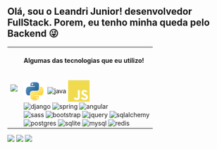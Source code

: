 <h2>Olá, sou o Leandri Junior! desenvolvedor <strong>FullStack</strong>. Porem, eu tenho minha queda pelo <Strong>Backend</Strong> <span>&#128540;</span></h2>
<table>
<tr>
  <td>
    <img align="center" height="300em" src="https://github-readme-stats.vercel.app/api/top-langs/?username=LeandriJunior&langs_count=8&layout=compact&card_width=100%&theme=dark">
  </td>
  <td style="display: inline_block">
    <h4>Algumas das tecnologias que eu utilizo!</h4><br>
    <img align="center" alt="Python" height="50" width="50" src="https://raw.githubusercontent.com/devicons/devicon/master/icons/python/python-original.svg">
    <img align="center" alt="java" height="50" width="50" src="https://cdn.jsdelivr.net/gh/devicons/devicon/icons/java/java-original.svg" />
    <img align="center" alt="Js" height="50" width="50" src="https://raw.githubusercontent.com/devicons/devicon/master/icons/javascript/javascript-plain.svg">
    <br/>
    <img align="center" alt="django" height="50" width="50" src="https://cdn.jsdelivr.net/gh/devicons/devicon/icons/django/django-plain.svg" />
    <img align="center" alt="spring" height="50" width="50" src="https://cdn.jsdelivr.net/gh/devicons/devicon/icons/spring/spring-original.svg" />
    <img align="center" alt="angular" height="50" width="50" src="https://cdn.jsdelivr.net/gh/devicons/devicon/icons/angularjs/angularjs-plain.svg" />
    <br/>
    <img align="center" alt="sass" height="50" width="50" src="https://cdn.jsdelivr.net/gh/devicons/devicon/icons/sass/sass-original.svg" />
    <img align="center" alt="bootstrap" height="50" width="50" src="https://cdn.jsdelivr.net/gh/devicons/devicon/icons/bootstrap/bootstrap-original.svg" />
    <img align="center" alt="jquery" height="50" width="50" src="https://cdn.jsdelivr.net/gh/devicons/devicon/icons/jquery/jquery-plain-wordmark.svg" />
    <img align="center" alt="sqlalchemy" height="50" width="50" src="https://cdn.jsdelivr.net/gh/devicons/devicon/icons/sqlalchemy/sqlalchemy-original-wordmark.svg" />
    <br/>
    <img align="center" alt="postgres" height="50" width="50" src="https://cdn.jsdelivr.net/gh/devicons/devicon/icons/postgresql/postgresql-original.svg" />
    <img align="center" alt="sqlite" height="50" width="50" src="https://cdn.jsdelivr.net/gh/devicons/devicon/icons/sqlite/sqlite-original.svg" />     
    <img align="center" alt="mysql" height="50" width="50" src="https://cdn.jsdelivr.net/gh/devicons/devicon/icons/mysql/mysql-original.svg" />
    <img align="center" alt="redis" height="50" width="50" src="https://cdn.jsdelivr.net/gh/devicons/devicon/icons/redis/redis-original-wordmark.svg" />
  </td>
</tr>
</table>
 
<div> 
  <a href="https://www.instagram.com/leandri.jr/" target="_blank"><img src="https://img.shields.io/badge/-Instagram-%23E4405F?style=for-the-badge&logo=instagram&logoColor=white" target="_blank"></a>
  <a href = "mailto:leandriwgr@gmail.com"><img src="https://img.shields.io/badge/-Gmail-%23333?style=for-the-badge&logo=gmail&logoColor=white" target="_blank"></a>
  <a href="https://www.linkedin.com/in/leandrijunior/" target="_blank"><img src="https://img.shields.io/badge/-LinkedIn-%230077B5?style=for-the-badge&logo=linkedin&logoColor=white" target="_blank"></a>
  
</div>


